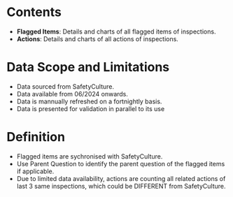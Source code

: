 # Contents
 
- **Flagged Items**: Details and charts of all flagged items of inspections.
- **Actions**: Details and charts of all actions of inspections.

# Data Scope and Limitations
 
- Data sourced from SafetyCulture.
- Data available from 06/2024 onwards.
- Data is mannually refreshed on a fortnightly basis.
- Data is presented for validation in parallel to its use
 
# Definition

- Flagged items are sychronised with SafetyCulture. 
- Use Parent Question to identify the parent question of the flagged items if applicable.
- Due to limited data availability, actions are counting all related actions of last 3 same inspections, which could be DIFFERENT from SafetyCulture.